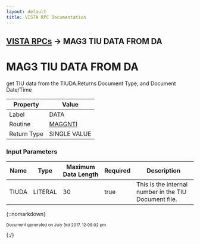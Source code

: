 ```yaml
---
layout: default
title: VISTA RPC Documentation
---
```


## [VISTA RPCs](TableOfContents) &#8594; MAG3 TIU DATA FROM DA
# MAG3 TIU DATA FROM DA

get TIU data from the TIUDA.Returns Document Type, and Document Date/Time

Property | Value
--- | ---
Label | DATA
Routine | [MAGGNTI](http://code.osehra.org/dox/Routine_MAGGNTI_source.html)
Return Type | SINGLE VALUE


### Input Parameters

Name | Type | Maximum Data Length | Required | Description
--- | --- | --- | --- | ---
TIUDA | LITERAL | 30 | true | This is the internal number in the TIU Document file.



{::nomarkdown} <br/><p style="font-size: 11px">Document generated on July 3rd 2017, 12:09:02 pm</p>{:/}